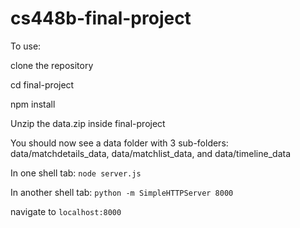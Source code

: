 # cs448b-final-project

To use:

clone the repository

cd final-project

npm install 

Unzip the data.zip inside final-project

You should now see a data folder with 3 sub-folders: data/matchdetails_data, data/matchlist_data, and data/timeline_data

In one shell tab: `node server.js`

In another shell tab: `python -m SimpleHTTPServer 8000`

navigate to `localhost:8000`
